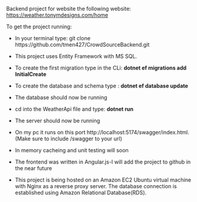 Backend project for website the following website: https://weather.tonymdesigns.com/home <br>

To get the project running: 
- In your terminal type: git clone ht<span>tps://</span>github.com/tmen427/CrowdSourceBackend.git
- This project uses Entity Framework with MS SQL.
- To create the first migration type in the CLi: <b> dotnet ef migrations add InitialCreate </b>
- To create the database and schema type : <b> dotnet ef database update </b>
- The database should now be running
- cd into the WeatherApi file and type: <b> dotnet run </b>
- The server should now be running 
- On my pc it runs on this port ht<span>tp://</span>localhost:5174/swagger/index.html. (Make sure to include /swagger to your url) 

- In memory cacheing and unit testing will soon
- The frontend was written in Angular.js-I will add the project to github in the near future

- This project is being hosted on an Amazon EC2 Ubuntu virtual machine with Nginx as a reverse proxy server. The database connection is established using Amazon Relational Database(RDS).  
